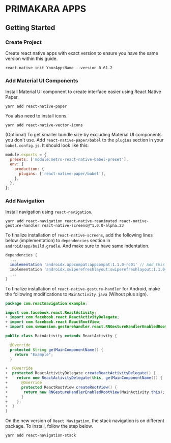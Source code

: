 # PRIMAKARA APPS

## Getting Started

### Create Project

Create react native apps with exact version to ensure you have the same version within this guide.

```
react-native init YourAppsName --version 0.61.2
```

### Add Material UI Components

Install Material UI component to create interface easier using React Native Paper.

```
yarn add react-native-paper
```

You also need to install icons.

```
yarn add react-native-vector-icons
```

(Optional) To get smaller bundle size by excluding Material UI components you don't use. Add `react-native-paper/babel` to the `plugins` section in your `babel.config.js`. It should look like this:

```js
module.exports = {
  presets: ['module:metro-react-native-babel-preset'],
  env: {
    production: {
      plugins: ['react-native-paper/babel'],
    },
  },
};
```

### Add Navigation

Install navigation using `react-navigation`.

```
yarn add react-navigation react-native-reanimated react-native-gesture-handler react-native-screens@^1.0.0-alpha.23
```

To finalize installation of `react-native-screens`, add the following lines below (implementation) to `dependencies` section in `android/app/build.gradle`. And make sure to have same indentation.

```gradle
dependencies {
  ...
  implementation 'androidx.appcompat:appcompat:1.1.0-rc01' // Add this line
  implementation 'androidx.swiperefreshlayout:swiperefreshlayout:1.1.0-alpha02' // Add this line
  ...
}
```

To finalize installation of `react-native-gesture-handler` for Android, make the following modifications to `MainActivity.java` (Wihout plus sign).

```java
package com.reactnavigation.example;

import com.facebook.react.ReactActivity;
+ import com.facebook.react.ReactActivityDelegate;
+ import com.facebook.react.ReactRootView;
+ import com.swmansion.gesturehandler.react.RNGestureHandlerEnabledRootView;

public class MainActivity extends ReactActivity {

  @Override
  protected String getMainComponentName() {
    return "Example";
  }

+  @Override
+  protected ReactActivityDelegate createReactActivityDelegate() {
+    return new ReactActivityDelegate(this, getMainComponentName()) {
+      @Override
+      protected ReactRootView createRootView() {
+       return new RNGestureHandlerEnabledRootView(MainActivity.this);
+      }
+    };
+  }
}
```

On the new version of `React Navigation`, the stack navigation is on different package. To install, follow the step below.

```
yarn add react-navigation-stack
```
